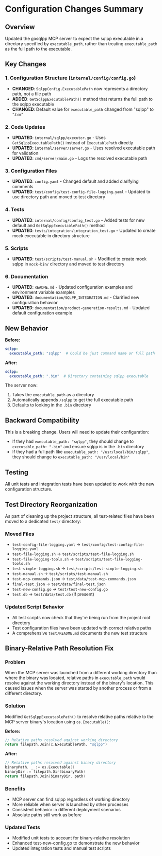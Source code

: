 # Configuration Changes Summary

## Overview
Updated the gosqlpp MCP server to expect the sqlpp executable in a directory specified by `executable_path`, rather than treating `executable_path` as the full path to the executable.

## Key Changes

### 1. Configuration Structure (`internal/config/config.go`)
- **CHANGED**: `SqlppConfig.ExecutablePath` now represents a directory path, not a file path
- **ADDED**: `GetSqlppExecutablePath()` method that returns the full path to the sqlpp executable
- **CHANGED**: Default value for `executable_path` changed from "sqlpp" to ".bin"

### 2. Code Updates
- **UPDATED**: `internal/sqlpp/executor.go` - Uses `GetSqlppExecutablePath()` instead of `ExecutablePath` directly
- **UPDATED**: `internal/server/server.go` - Uses resolved executable path for validation
- **UPDATED**: `cmd/server/main.go` - Logs the resolved executable path

### 3. Configuration Files
- **UPDATED**: `config.yaml` - Changed default and added clarifying comments
- **UPDATED**: `test/config/test-config-file-logging.yaml` - Updated to use directory path and moved to test directory

### 4. Tests
- **UPDATED**: `internal/config/config_test.go` - Added tests for new default and `GetSqlppExecutablePath()` method
- **UPDATED**: `tests/integration/integration_test.go` - Updated to create mock executable in directory structure

### 5. Scripts
- **UPDATED**: `test/scripts/test-manual.sh` - Modified to create mock sqlpp in `mock-bin/` directory and moved to test directory

### 6. Documentation
- **UPDATED**: `README.md` - Updated configuration examples and environment variable examples
- **UPDATED**: `documentation/SQLPP_INTEGRATION.md` - Clarified new configuration behavior
- **UPDATED**: `documentation/product-generation-results.md` - Updated default configuration example

## New Behavior

**Before:**
```yaml
sqlpp:
  executable_path: "sqlpp"  # Could be just command name or full path
```

**After:**
```yaml
sqlpp:
  executable_path: ".bin"  # Directory containing sqlpp executable
```

The server now:
1. Takes the `executable_path` as a directory
2. Automatically appends `/sqlpp` to get the full executable path
3. Defaults to looking in the `.bin` directory

## Backward Compatibility
This is a breaking change. Users will need to update their configuration:
- If they had `executable_path: "sqlpp"`, they should change to `executable_path: ".bin"` and ensure sqlpp is in the `.bin` directory
- If they had a full path like `executable_path: "/usr/local/bin/sqlpp"`, they should change to `executable_path: "/usr/local/bin"`

## Testing
All unit tests and integration tests have been updated to work with the new configuration structure.

## Test Directory Reorganization

As part of cleaning up the project structure, all test-related files have been moved to a dedicated `test/` directory:

### Moved Files
- `test-config-file-logging.yaml` → `test/config/test-config-file-logging.yaml`
- `test-file-logging.sh` → `test/scripts/test-file-logging.sh`
- `test-file-logging-tools.sh` → `test/scripts/test-file-logging-tools.sh`
- `test-simple-logging.sh` → `test/scripts/test-simple-logging.sh`
- `test-manual.sh` → `test/scripts/test-manual.sh`
- `test-mcp-commands.json` → `test/data/test-mcp-commands.json`
- `final-test.json` → `test/data/final-test.json`
- `test-new-config.go` → `test/test-new-config.go`
- `test.db` → `test/data/test.db` (if present)

### Updated Script Behavior
- All test scripts now check that they're being run from the project root directory
- Test configuration files have been updated with correct relative paths
- A comprehensive `test/README.md` documents the new test structure

## Binary-Relative Path Resolution Fix

### Problem
When the MCP server was launched from a different working directory than where the binary was located, relative paths in `executable_path` would resolve against the working directory instead of the binary's location. This caused issues when the server was started by another process or from a different directory.

### Solution
Modified `GetSqlppExecutablePath()` to resolve relative paths relative to the MCP server binary's location using `os.Executable()`:

**Before:**
```go
// Relative paths resolved against working directory
return filepath.Join(c.ExecutablePath, "sqlpp")
```

**After:**
```go
// Relative paths resolved against binary directory
binaryPath, _ := os.Executable()
binaryDir := filepath.Dir(binaryPath)
return filepath.Join(binaryDir, path)
```

### Benefits
- MCP server can find sqlpp regardless of working directory
- More reliable when server is launched by other processes
- Consistent behavior in different deployment scenarios
- Absolute paths still work as before

### Updated Tests
- Modified unit tests to account for binary-relative resolution
- Enhanced test-new-config.go to demonstrate the new behavior
- Updated integration tests and manual test scripts
